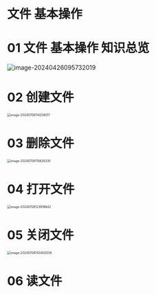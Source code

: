 # 文件 基本操作



# 01 文件 基本操作 知识总览

![image-20240426095732019](https://cvp.oss-cn-shanghai.aliyuncs.com/picgo/202404260957181.png)



# 02 创建文件

<img src="https://cvp.oss-cn-shanghai.aliyuncs.com/picgo/202407081142180.png" alt="image-20240708114258017" style="zoom:50%;" />



# 03 删除文件

<img src="https://cvp.oss-cn-shanghai.aliyuncs.com/picgo/202407081156469.png" alt="image-20240708115628335" style="zoom:50%;" />



# 04 打开文件

<img src="https://cvp.oss-cn-shanghai.aliyuncs.com/picgo/202407081239087.png" alt="image-20240708123919842" style="zoom:50%;" />



# 05 关闭文件

<img src="https://cvp.oss-cn-shanghai.aliyuncs.com/picgo/202407081434124.png" alt="image-20240708143400038" style="zoom:50%;" />



# 06 读文件

